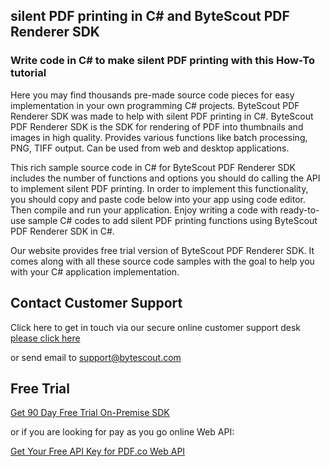 ## silent PDF printing in C# and ByteScout PDF Renderer SDK

### Write code in C# to make silent PDF printing with this How-To tutorial

Here you may find thousands pre-made source code pieces for easy implementation in your own programming C# projects. ByteScout PDF Renderer SDK was made to help with silent PDF printing in C#. ByteScout PDF Renderer SDK is the SDK for rendering of PDF into thumbnails and images in high quality. Provides various functions like batch processing, PNG, TIFF output. Can be used from web and desktop applications.

This rich sample source code in C# for ByteScout PDF Renderer SDK includes the number of functions and options you should do calling the API to implement silent PDF printing. In order to implement this functionality, you should copy and paste code below into your app using code editor. Then compile and run your application. Enjoy writing a code with ready-to-use sample C# codes to add silent PDF printing functions using ByteScout PDF Renderer SDK in C#.

Our website provides free trial version of ByteScout PDF Renderer SDK. It comes along with all these source code samples with the goal to help you with your C# application implementation.

## Contact Customer Support

Click here to get in touch via our secure online customer support desk [please click here](https://bytescout.zendesk.com/hc/en-us/requests/new?subject=ByteScout%20PDF%20Renderer%20SDK%20Question)

or send email to [support@bytescout.com](mailto:support@bytescout.com?subject=ByteScout%20PDF%20Renderer%20SDK%20Question) 

## Free Trial

[Get 90 Day Free Trial On-Premise SDK](https://bytescout.com/download/web-installer?utm_source=github-readme)

or if you are looking for pay as you go online Web API:

[Get Your Free API Key for PDF.co Web API](https://pdf.co/documentation/api?utm_source=github-readme)